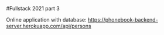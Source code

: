 #Fullstack 2021 part 3

Online application with database:
https://phonebook-backend-server.herokuapp.com/api/persons
